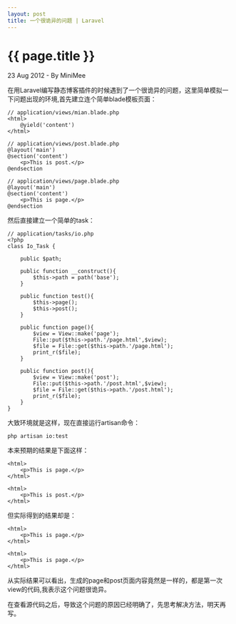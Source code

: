 ```yaml
---
layout: post
title: 一个很诡异的问题 | Laravel
---
```


{{ page.title }}
================

<p class="meta">23 Aug 2012 - By MiniMee</p>

在用Laravel编写静态博客插件的时候遇到了一个很诡异的问题，这里简单模拟一下问题出现的环境,首先建立连个简单blade模板页面：

    // application/views/mian.blade.php
    <html>
        @yield('content')
    </html>

    // application/views/post.blade.php
    @layout('main')
    @section('content')
        <p>This is post.</p>
    @endsection

    // application/views/page.blade.php
    @layout('main')
    @section('content')
        <p>This is page.</p>
    @endsection

然后直接建立一个简单的task：

    // application/tasks/io.php
    <?php 
    class Io_Task {

        public $path;

        public function __construct(){
            $this->path = path('base');
        }

        public function test(){
            $this->page();
            $this->post();
        }

        public function page(){
            $view = View::make('page');
            File::put($this->path.'/page.html',$view);
            $file = File::get($this->path.'/page.html');
            print_r($file);
        }

        public function post(){
            $view = View::make('post');
            File::put($this->path.'/post.html',$view);
            $file = File::get($this->path.'/post.html');
            print_r($file);
        }
    }

大致环境就是这样，现在直接运行artisan命令：

    php artisan io:test

本来预期的结果是下面这样：

    <html>
        <p>This is page.</p>
    </html>

    <html>
        <p>This is post.</p>
    </html>

但实际得到的结果却是：

    <html>
        <p>This is page.</p>
    </html>

    <html>
        <p>This is page.</p>
    </html>

从实际结果可以看出，生成的page和post页面内容竟然是一样的，都是第一次view的代码,我表示这个问题很诡异。

在查看源代码之后，导致这个问题的原因已经明确了，先思考解决方法，明天再写。

